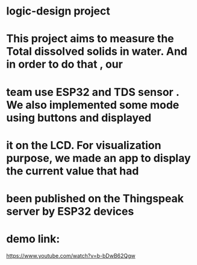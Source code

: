 # logic-design project
#
# This project aims to measure the Total dissolved solids in water. And in order to do that , our
# team use ESP32 and TDS sensor . We also implemented some mode using buttons and displayed
# it on the LCD. For visualization purpose, we made an app to display the current value that had
# been published on the Thingspeak server by ESP32 devices

# demo link:
https://www.youtube.com/watch?v=b-bDwB62Qgw
